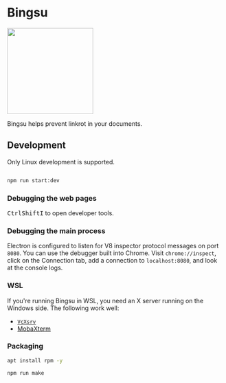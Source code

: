 # Bingsu

<img src="./src/assets/img/Bingsu.png" width="200" />

Bingsu helps prevent linkrot in your documents.

## Development

Only Linux development is supported.

```bash

npm run start:dev

```

### Debugging the web pages

<kbd>Ctrl</kbd><kbd>Shift</kbd><kbd>I</kbd> to open developer tools.

### Debugging the main process

Electron is configured to listen for V8 inspector protocol messages on port `8080`. You can use the debugger built into Chrome. Visit `chrome://inspect`, click on the Connection tab, add a connection to `localhost:8080`, and look at the console logs.

### WSL

If you're running Bingsu in WSL, you need an X server running on the Windows side. The following work well:

- [`VcXsrv`](https://github.com/ArcticaProject/vcxsrv)
- [MobaXterm](https://mobaxterm.mobatek.net/)

### Packaging

```bash
apt install rpm -y
```

```bash
npm run make
```